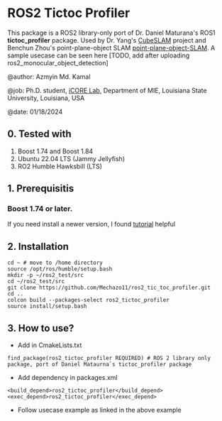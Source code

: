 # ROS2 Tictoc Profiler

This package is a ROS2 library-only port of Dr. Daniel Maturana's ROS1 **tictoc_profiler** package. Used by Dr. Yang's [CubeSLAM](https://github.com/shichaoy/cube_slam) project and Benchun Zhou's point-plane-object SLAM [point-plane-object-SLAM](https://github.com/benchun123/point-plane-object-SLAM). A sample usecase can be seen here [TODO, add after uploading ros2_monocular_object_detection]

@author: Azmyin Md. Kamal

@job: Ph.D. student, [iCORE Lab](https://icorelab.github.io/), Department of MIE, Louisiana State University, Louisiana, USA

@date: 01/18/2024



## 0. Tested with
1. Boost 1.74 and Boost 1.84
2. Ubuntu 22.04 LTS (Jammy Jellyfish)
3. RO2 Humble Hawksbill (LTS)

## 1. Prerequisitis
### Boost 1.74 or later. 
If you need install a newer version, I found [tutorial](https://linux.how2shout.com/how-to-install-boost-c-on-ubuntu-20-04-or-22-04/) helpful 

## 2. Installation
```
cd ~ # move to /home directory
source /opt/ros/humble/setup.bash
mkdir -p ~/ros2_test/src
cd ~/ros2_test/src
git clone https://github.com/Mechazo11/ros2_tic_toc_profiler.git
cd .. 
colcon build --packages-select ros2_tictoc_profiler
source install/setup.bash
```

## 3. How to use?
* Add in CmakeLists.txt
```
find_package(ros2_tictoc_profiler REQUIRED) # ROS 2 library only package, port of Daniel Mataurna`s tictoc_profiler package
```
* Add dependency in packages.xml
```
<build_depend>ros2_tictoc_profiler</build_depend>
<exec_depend>ros2_tictoc_profiler</exec_depend>
```
* Follow usecase example as linked in the above example

